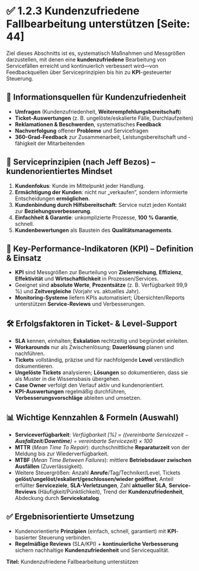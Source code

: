 # ✅ 1.2.3 Kundenzufriedene Fallbearbeitung unterstützen [Seite: 44]

Ziel dieses Abschnitts ist es, systematisch Maßnahmen und Messgrößen darzustellen, mit denen eine **kundenzufriedene** Bearbeitung von Servicefällen erreicht und kontinuierlich verbessert wird—von Feedbackquellen über Serviceprinzipien bis hin zu **KPI**-gesteuerter Steuerung. 

## 🔎 Informationsquellen für Kundenzufriedenheit

* **Umfragen** (Kundenzufriedenheit, **Weiterempfehlungsbereitschaft**)
* **Ticket-Auswertungen** (z. B. ungelöste/eskalierte Fälle, Durchlaufzeiten)
* **Reklamationen & Beschwerden**, systematisches **Feedback**
* **Nachverfolgung** offener **Probleme** und Servicefragen
* **360-Grad-Feedback** zur Zusammenarbeit, Leistungsbereitschaft und -fähigkeit der Mitarbeitenden 

## 🧭 Serviceprinzipien (nach Jeff Bezos) – kundenorientiertes Mindset

1. **Kundenfokus**: Kunde im Mittelpunkt jeder Handlung.
2. **Ermächtigung der Kunden**: nicht nur „verkaufen“, sondern informierte Entscheidungen **ermöglichen**.
3. **Kundenbindung durch Hilfsbereitschaft**: Service nutzt jeden Kontakt zur **Beziehungsverbesserung**.
4. **Einfachheit & Garantie**: unkomplizierte Prozesse, **100 % Garantie**, schnell.
5. **Kundenbewertungen** als Baustein des **Qualitätsmanagements**. 

## 📏 **Key-Performance-Indikatoren (KPI)** – Definition & Einsatz

* **KPI** sind Messgrößen zur Beurteilung von **Zielerreichung**, **Effizienz**, **Effektivität** und **Wirtschaftlichkeit** in Prozessen/Services.
* Geeignet sind **absolute Werte**, **Prozentsätze** (z. B. Verfügbarkeit 99,9 %) und **Zeitvergleiche** (Vorjahr vs. aktuelles Jahr).
* **Monitoring-Systeme** liefern KPIs automatisiert; Übersichten/Reports unterstützen **Service-Reviews** und Verbesserungen. 

## 🛠️ Erfolgsfaktoren in Ticket- & Level-Support

* **SLA** kennen, einhalten; **Eskalation** rechtzeitig und begründet einleiten.
* **Workarounds** nur als Zwischenlösung; **Dauerlösung** planen und nachführen.
* **Tickets** vollständig, präzise und für nachfolgende **Level** verständlich dokumentieren.
* **Ungelöste Tickets** analysieren; **Lösungen** so dokumentieren, dass sie als Muster in die Wissensbasis übergehen.
* **Case Owner** verfolgt den Verlauf aktiv und kundenorientiert.
* **KPI-Auswertungen** regelmäßig durchführen, **Verbesserungsvorschläge** ableiten und umsetzen. 

## 📊 Wichtige Kennzahlen & Formeln (Auswahl)

* **Serviceverfügbarkeit**:
  *Verfügbarkeit [%] = ((vereinbarte Servicezeit − **Ausfallzeit**/**Downtime**) ÷ vereinbarte Servicezeit) × 100*
* **MTTR** (*Mean Time To Repair*): durchschnittliche **Reparaturzeit** von der Meldung bis zur Wiederverfügbarkeit.
* **MTBF** (*Mean Time Between Failures*): mittlere **Betriebsdauer zwischen Ausfällen** (Zuverlässigkeit).
* Weitere Steuergrößen: Anzahl **Anrufe**/Tag/Techniker/Level, Tickets **gelöst/ungelöst/eskaliert/geschlossen/wieder geöffnet**, Anteil erfüllter **Serviceziele**, **SLA-Verletzungen**, Zahl **aktueller SLA**, **Service-Reviews** (Häufigkeit/Pünktlichkeit), Trend der **Kundenzufriedenheit**, Abdeckung durch **Servicekatalog**. 

## ✅ Ergebnisorientierte Umsetzung

* Kundenorientierte **Prinzipien** (einfach, schnell, garantiert) mit **KPI**-basierter Steuerung verbinden.
* **Regelmäßige Reviews** (SLA/KPI) + **kontinuierliche Verbesserung** sichern nachhaltige **Kundenzufriedenheit** und Servicequalität. 

**Titel:** Kundenzufriedene Fallbearbeitung unterstützen
